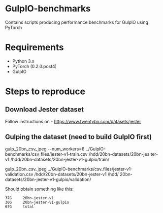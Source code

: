 # GulpIO-benchmarks
Contains scripts producing performance benchmarks for GulpIO using PyTorch

# Requirements
- Python 3.x
- PyTorch (0.2.0.post4)
- GulpIO

# Steps to reproduce

## Download Jester dataset
Follow instructions on - https://www.twentybn.com/datasets/jester

## Gulping the dataset (need to build GulpIO first)
gulp_20bn_csv_jpeg  --num_workers=8 ../GulpIO-benchmarks/csv_files/jester-v1-train.csv /hdd/20bn-datasets/20bn-jes
ter-v1 /hdd/20bn-datasets/20bn-jester-v1-gulpio/train/

gulp_20bn_csv_jpeg ../GulpIO-benchmarks/csv_files/jester-v1-validation.csv /hdd/20bn-datasets/20bn-jester-v1 /hdd/
20bn-datasets/20bn-jester-v1-gulpio/validation/


Should obtain something like this:
```
37G     20bn-jester-v1
30G     20bn-jester-v1-gulpio
67G     total
```
